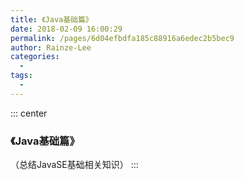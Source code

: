 ```yaml
---
title: 《Java基础篇》
date: 2018-02-09 16:00:29
permalink: /pages/6d04efbdfa185c88916a6edec2b5bec9
author: Rainze-Lee
categories: 
  - 
tags: 
  - 
---
```



::: center
  ### 《Java基础篇》
  （总结JavaSE基础相关知识）
:::